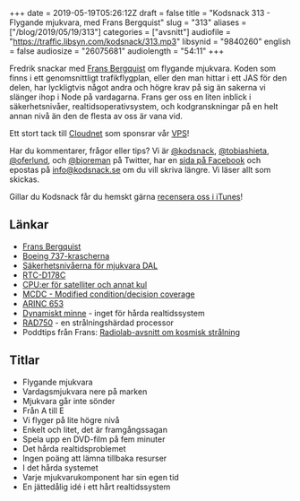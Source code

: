 +++
date = 2019-05-19T05:26:12Z
draft = false
title = "Kodsnack 313 - Flygande mjukvara, med Frans Bergquist"
slug = "313"
aliases = ["/blog/2019/05/19/313"]
categories = ["avsnitt"]
audiofile = "https://traffic.libsyn.com/kodsnack/313.mp3"
libsynid = "9840260"
english = false
audiosize = "26075681"
audiolength = "54:11"
+++

Fredrik snackar med [Frans Bergquist](https://twitter.com/fransbergquist) om flygande mjukvara. Koden som finns i ett genomsnittligt trafikflygplan, eller den man hittar i ett JAS för den delen, har lyckligtvis något andra och högre krav på sig än sakerna vi slänger ihop i Node på vardagarna. Frans ger oss en liten inblick i säkerhetsnivåer, realtidsoperativsystem, och kodgranskningar på en helt annan nivå än den de flesta av oss är vana vid.

Ett stort tack till [Cloudnet](http://www.cloudnet.se) som sponsrar vår [VPS](http://en.wikipedia.org/wiki/Virtual_private_server)!

Har du kommentarer, frågor eller tips? Vi är [@kodsnack](https://www.twitter.com/kodsnack), [@tobiashieta](https://www.twitter.com/tobiashieta), [@oferlund](https://www.twitter.com/oferlund), och [@bjoreman](https://www.twitter.com/bjoreman) på Twitter, har en [sida på Facebook](https://www.facebook.com/kodsnack) och epostas på [info@kodsnack.se](mailto:info@kodsnack.se) om du vill skriva längre. Vi läser allt som skickas.

Gillar du Kodsnack får du hemskt gärna [recensera oss i iTunes](http://itunes.apple.com/se/podcast/kodsnack/id561631498?l=en)!

## Länkar ##
* [Frans Bergquist](https://twitter.com/fransbergquist)
* [Boeing 737-krascherna](https://en.wikipedia.org/wiki/Boeing_737_MAX_groundings)
* [Säkerhetsnivåerna för mjukvara DAL](https://en.wikipedia.org/wiki/DO-178C#Software_level)
* [RTC-D178C](https://en.wikipedia.org/wiki/DO-178C)
* [CPU:er för satelliter och annat kul](http://www.cpushack.com/space-craft-cpu.html)
* [MCDC - Modified condition/decision coverage](https://en.wikipedia.org/wiki/Modified_condition/decision_coverage)
* [ARINC 653](https://en.wikipedia.org/wiki/ARINC_653)
* [Dynamiskt minne](https://en.wikipedia.org/wiki/Memory_management#Dynamic_memory_allocation) - inget för hårda realtidssystem
* [RAD750](https://en.wikipedia.org/wiki/RAD750) - en strålningshärdad processor
* Poddtips från Frans: [Radiolab-avsnitt om kosmisk strålning](https://www.wnycstudios.org/story/bit-flip)

## Titlar ##
* Flygande mjukvara
* Vardagsmjukvara nere på marken
* Mjukvara går inte sönder
* Från A till E
* Vi flyger på lite högre nivå
* Enkelt och litet, det är framgångssagan
* Spela upp en DVD-film på fem minuter
* Det hårda realtidsproblemet
* Ingen poäng att lämna tillbaka resurser
* I det hårda systemet
* Varje mjukvarukomponent har sin egen tid
* En jättedålig idé i ett hårt realtidssystem